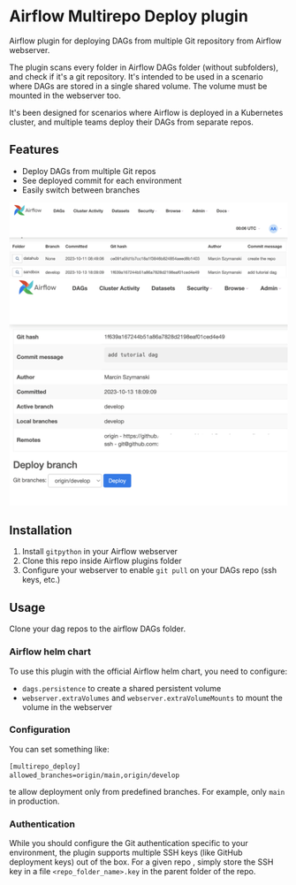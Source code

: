 # Airflow Multirepo Deploy plugin

Airflow plugin for deploying DAGs from multiple Git repository from Airflow webserver.

The plugin scans every folder in Airflow DAGs folder (without subfolders),
and check if it's a git repository. It's intended to be used in a scenario where DAGs are
stored in a single shared volume. The volume must be mounted in the webserver too.

It's been designed for scenarios where Airflow is deployed in a Kubernetes cluster,
and multiple teams deploy their DAGs from separate repos.

## Features

* Deploy DAGs from multiple Git repos
* See deployed commit for each environment
* Easily switch between branches

![](images/repos.png)
![](images/deployment.png)

## Installation

1) Install `gitpython` in your Airflow webserver
2) Clone this repo inside Airflow plugins folder
3) Configure your webserver to enable `git pull` on your DAGs repo (ssh keys, etc.)

## Usage

Clone your dag repos to the airflow DAGs folder.

### Airflow helm chart

To use this plugin with the official Airflow helm chart, you need to configure:
* `dags.persistence` to create a shared persistent volume
* `webserver.extraVolumes` and `webserver.extraVolumeMounts` to mount the volume in the webserver

### Configuration
You can set something like:
```
[multirepo_deploy]
allowed_branches=origin/main,origin/develop
```
te allow deployment only from predefined branches. For example, only `main` in production.

### Authentication
While you should configure the Git authentication specific to your environment,
the plugin supports multiple SSH keys (like GitHub deployment keys) out of the box.
For a given repo , simply store the SSH key in a file `<repo_folder_name>.key`
in the parent folder of the repo.
